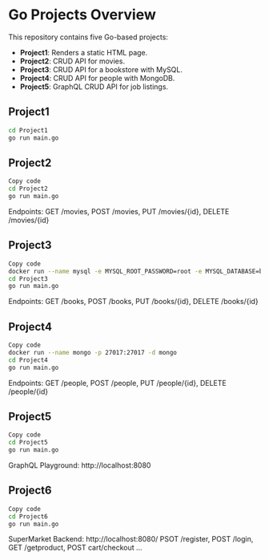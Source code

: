 # Go Projects Overview

This repository contains five Go-based projects:

- **Project1**: Renders a static HTML page.
- **Project2**: CRUD API for movies.
- **Project3**: CRUD API for a bookstore with MySQL.
- **Project4**: CRUD API for people with MongoDB.
- **Project5**: GraphQL CRUD API for job listings.


## Project1
```bash
cd Project1
go run main.go
```


## Project2
```bash
Copy code
cd Project2
go run main.go
```
Endpoints: GET /movies, POST /movies, PUT /movies/{id}, DELETE /movies/{id}


## Project3
```bash
Copy code
docker run --name mysql -e MYSQL_ROOT_PASSWORD=root -e MYSQL_DATABASE=bookdb -p 3306:3306 -d mysql
cd Project3
go run main.go
```
Endpoints: GET /books, POST /books, PUT /books/{id}, DELETE /books/{id}


## Project4
```bash
Copy code
docker run --name mongo -p 27017:27017 -d mongo
cd Project4
go run main.go
```
Endpoints: GET /people, POST /people, PUT /people/{id}, DELETE /people/{id}


## Project5
```bash
Copy code
cd Project5
go run main.go
```
GraphQL Playground: http://localhost:8080


## Project6
```bash
Copy code
cd Project6
go run main.go
```
SuperMarket Backend: http://localhost:8080/
PSOT /register, POST /login, GET /getproduct, POST cart/checkout ...